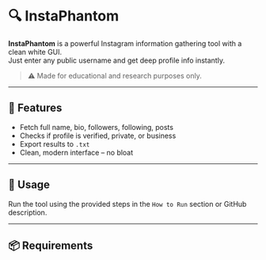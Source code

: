 # 🔍 InstaPhantom

**InstaPhantom** is a powerful Instagram information gathering tool with a clean white GUI.  
Just enter any public username and get deep profile info instantly.

> ⚠️ Made for educational and research purposes only.

---

## 🧠 Features

- Fetch full name, bio, followers, following, posts  
- Checks if profile is verified, private, or business  
- Export results to `.txt`  
- Clean, modern interface – no bloat  

---

## 🚀 Usage

Run the tool using the provided steps in the `How to Run` section or GitHub description.

---

## 📦 Requirements

